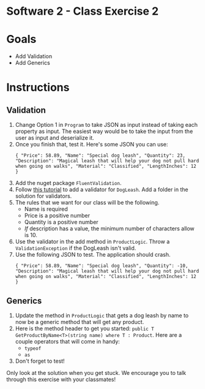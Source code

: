 # Software 2 - Class Exercise 2

# Goals
- Add Validation
- Add Generics

# Instructions
## Validation
1. Change Option 1 in `Program` to take JSON as input instead of taking each property as input.  The easiest way would be to take the input from the user as input and deserialize it.
1. Once you finish that, test it.  Here's some JSON you can use:
	```
	{ "Price": 58.89, "Name": "Special dog leash", "Quantity": 23, "Description": "Magical leash that will help your dog not pull hard when going on walks", "Material": "Classified", "LengthInches": 12 }
	```
1. Add the nuget package `FluentValidation`.
1. Follow [this tutorial](https://docs.fluentvalidation.net/en/latest/start.html) to add a validator for `DogLeash`.  Add a folder in the solution for validators.
1. The rules that we want for our class will be the following.
   - Name is required
   - Price is a positive number
   - Quantity is a positive number
   - _If_ description has a value, the minimum number of characters allow is 10.
1. Use the validator in the add method in `ProductLogic`.  Throw a `ValidationException` if the DogLeash isn't valid.
1. Use the following JSON to test. The application should crash.
	```
	{ "Price": 58.89, "Name": "Special dog leash", "Quantity": -10, "Description": "Magical leash that will help your dog not pull hard when going on walks", "Material": "Classified", "LengthInches": 12 }
	```

## Generics
1. Update the method in `ProductLogic` that gets a dog leash by name to now be a generic method that will get any product.
1. Here is the method header to get you started: `public T GetProductByName<T>(string name) where T : Product`. Here are a couple operators that will come in handy:
   - `typeof`
   - `as`
1. Don't forget to test!

Only look at the solution when you get stuck.  We encourage you to talk through this exercise with your classmates!